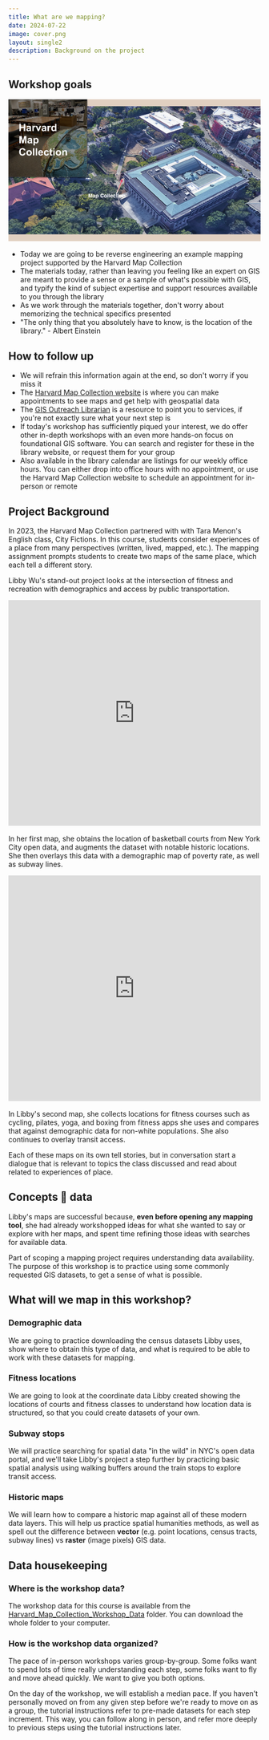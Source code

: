 ```yaml
---
title: What are we mapping?
date: 2024-07-22
image: cover.png
layout: single2
description: Background on the project
---
```


## Workshop goals

![location of Harvard Map Collection to the left of Widener steps in the yard in between Quincy St + Mass Ave](map.png)

- Today we are going to be reverse engineering an example mapping project supported by the Harvard Map Collection
- The materials today, rather than leaving you feeling like an expert on GIS are meant to provide a sense or a sample of what's possible with GIS, and typify the kind of subject expertise and support resources available to you through the library
- As we work through the materials together, don't worry about memorizing the technical specifics presented
- "The only thing that you absolutely have to know, is the location of the library." - Albert Einstein

## How to follow up
- We will refrain this information again at the end, so don't worry if you miss it
- The [Harvard Map Collection website](https://library.harvard.edu/libraries/harvard-map-collection) is where you can make appointments to see maps and get help with geospatial data
- The [GIS Outreach Librarian](https://library.harvard.edu/staff/belle-lipton) is a resource to point you to services, if you're not exactly sure what your next step is
- If today's workshop has sufficiently piqued your interest, we do offer other in-depth workshops with an even more hands-on focus on foundational GIS software. You can search and register for these in the library website, or request them for your group
- Also available in the library calendar are listings for our weekly office hours. You can either drop into office hours with no appointment, or use the Harvard Map Collection website to schedule an appointment for in-person or remote

## Project Background
In 2023, the Harvard Map Collection partnered with with Tara Menon's English class, City Fictions. In this course, students consider experiences of a place from many perspectives (written, lived, mapped, etc.). The mapping assignment prompts students to create two maps of the same place, which each tell a different story.

Libby Wu's stand-out project looks at the intersection of fitness and recreation with demographics and access by public transportation.


<iframe width="100%" height="450" frameborder="0" title="Felt Map" src="https://felt.com/embed/map/NYC-Basketball-Courts-copy-cokki9BgFSJuaJMiC765bZD?loc=40.72138%2C-74.00292%2C13.14z&legend=0&logo=1&link=1" referrerpolicy="strict-origin-when-cross-origin"></iframe>

In her first map, she obtains the location of basketball courts from New York City open data, and augments the dataset with notable historic locations. She then overlays this data with a demographic map of poverty rate, as well as subway lines.


<iframe width="100%" height="450" frameborder="0" title="Felt Map" src="https://felt.com/embed/map/NYC-Workout-Classes-W6K2khdPSmWiu8Eem9CDCjC?loc=40.71912%2C-73.99632%2C13.3z&legend=0&logo=1&link=1" referrerpolicy="strict-origin-when-cross-origin"></iframe>

In Libby's second map, she collects locations for fitness courses such as cycling, pilates, yoga, and boxing from fitness apps she uses and compares that against demographic data for non-white populations. She also continues to overlay transit access.

Each of these maps on its own tell stories, but in conversation start a dialogue that is relevant to topics the class discussed and read about related to experiences of place.

## Concepts 🤝 data
Libby's maps are successful because, **even before opening any mapping tool**, she had already workshopped ideas for what she wanted to say or explore with her maps, and spent time refining those ideas with searches for available data. 

Part of scoping a mapping project requires understanding data availability. The purpose of this workshop is to practice using some commonly requested GIS datasets, to get a sense of what is possible.

## What will we map in this workshop?

### Demographic data
We are going to practice downloading the census datasets Libby uses, show where to obtain this type of data, and what is required to be able to work with these datasets for mapping.

### Fitness locations
We are going to look at the coordinate data Libby created showing the locations of courts and fitness classes to understand how location data is structured, so that you could create datasets of your own.

### Subway stops
We will practice searching for spatial data "in the wild" in NYC's open data portal, and we'll take Libby's project a step further by practicing basic spatial analysis using walking buffers around the train stops to explore transit access.

### Historic maps
We will learn how to compare a historic map against all of these modern data layers. This will help us practice spatial humanities methods, as well as spell out the difference between **vector** (e.g. point locations, census tracts, subway lines) vs **raster** (image pixels) GIS data.

## Data housekeeping

### Where is the workshop data?
The workshop data for this course is available from the [Harvard_Map_Collection_Workshop_Data](https://osf.io/nuwqs/files/osfstorage) folder. 
You can download the whole folder to your computer. 

### How is the workshop data organized?
The pace of in-person workshops varies group-by-group. Some folks want to spend lots of time really understanding each step, some folks want to fly and move ahead quickly. We want to give you both options. 

On the day of the workshop, we will establish a median pace. If you haven't personally moved on from any given step before we're ready to move on as a group, the tutorial instructions refer to pre-made datasets for each step increment. This way, you can follow along in person, and refer more deeply to previous steps using the tutorial instructions later.